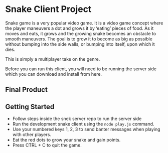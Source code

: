 # Snake Client Project

Snake game is a very popular video game. It is a video game concept where the player maneuvers a dot and grows it by ‘eating’ pieces of food. As it moves and eats, it grows and the growing snake becomes an obstacle to smooth maneuvers. The goal is to grow it to become as big as possible without bumping into the side walls, or bumping into itself, upon which it dies.

This is simply a multiplayer take on the genre.

Before you can run this client, you will need to be running the server side which you can download and install from here. 

## Final Product



## Getting Started

- Follow steps inside the snek server repo to run the server side
- Run the development snake client using the `node play.js` command.
- Use your numbered keys 1, 2, 3 to send banter messages when playing with other players.
- Eat the red dots to grow your snake and gain points.
- Press CTRL + C to quit the game.